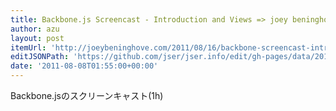 ```yaml
---
title: Backbone.js Screencast - Introduction and Views => joey beninghove
author: azu
layout: post
itemUrl: 'http://joeybeninghove.com/2011/08/16/backbone-screencast-introduction-views/'
editJSONPath: 'https://github.com/jser/jser.info/edit/gh-pages/data/2011/08/index.json'
date: '2011-08-08T01:55:00+00:00'
---
```

Backbone.jsのスクリーンキャスト(1h)
